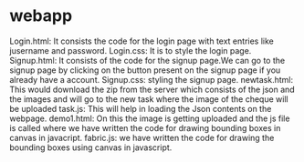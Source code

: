 # webapp
Login.html: It consists the code for the login page with text entries like jusername and password.
Login.css: It is to style the login page.
Signup.html: It consists of the code for the signup page.We can go to the signup page by clicking on the button present on the signup page if you already have a account.
Signup.css: styling the signup page.
newtask.html: This would download the zip from the server which consists of the json and the images and will go to the new task where the image of the cheque will be uploaded
task.js: This will help in loading the Json contents on the webpage.
demo1.html: On this the image is getting uploaded and the js file is called where we have written the code for drawing bounding boxes in canvas in javacript.
fabric.js: we have written the code for drawing the bounding boxes using canvas in javascript.

